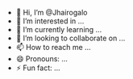 - 👋 Hi, I’m @Jhairogalo
- 👀 I’m interested in ...
- 🌱 I’m currently learning ...
- 💞️ I’m looking to collaborate on ...
- 📫 How to reach me ...
- 😄 Pronouns: ...
- ⚡ Fun fact: ...

<!---
Jhairogalo/Jhairogalo is a ✨ special ✨ repository because its `README.md` (this file) appears on your GitHub profile.
You can click the Preview link to take a look at your changes.
--->
